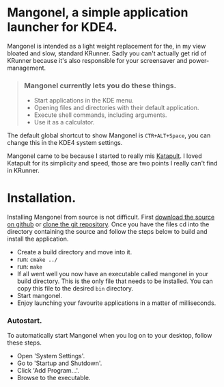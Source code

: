 # Mangonel, a simple application launcher for KDE4.

Mangonel is intended as a light weight replacement for the, in my view bloated and slow, standard KRunner. Sadly you can't actually get rid of KRunner because it's also responsible for your screensaver and power-management.

> ### Mangonel currently lets you do these things.
>
> * Start applications in the KDE menu.
> * Opening files and directories with their default application.
> * Execute shell commands, including arguments.
> * Use it as a calculator.

The default global shortcut to show Mangonel is `CTR+ALT+Space`, you can change this in the KDE4 system settings.

Mangonel came to be because I started to really mis [Katapult][]. I loved Katapult for its simplicity and speed, those are two points I really can't find in KRunner.

# Installation.

Installing Mangonel from source is not difficult. First [download the source on github][1] or [clone the git repository][2].
Once you have the files cd into the directory containing the source and follow the steps below to build and install the application.

* Create a build directory and move into it.
* run: `cmake ../`
* run: `make`
* If all went well you now have an executable called mangonel in your build directory. This is the only file that needs to be installed. You can copy this file to the desired `bin` directory.
* Start mangonel.
* Enjoy launching your favourite applications in a matter of milliseconds.

### Autostart.
To automatically start Mangonel when you log on to your desktop, follow these steps.

* Open 'System Settings'.
* Go to 'Startup and Shutdown'.
* Click 'Add Program...'.
* Browse to the executable.


[Katapult]: http://katapult.kde.org/
[1]: https://github.com/tarmack/Mangonel/archives/master
[2]: https://github.com/tarmack/Mangonel
